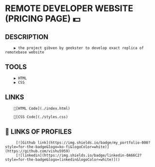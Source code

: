 # REMOTE DEVELOPER WEBSITE (PRICING PAGE) 💵
## DESCRIPTION 
        ▶ the project gibven by geekster to develop exact replica of remotebase website

## TOOLS
        ▶ HTML
        ▶ CSS

## LINKS
        📌[HTML Code](./index.html)

        📌[CSS Code](./styles.css)


## 🔗 LINKS OF PROFILES
         [![Github link](https://img.shields.io/badge/my_portfolio-000?style=for-the-badge&logo=ko-fi&logoColor=white)](https://github.com/vishu5959) 
         [![linkedin](https://img.shields.io/badge/linkedin-0A66C2?style=for-the-badge&logo=linkedin&logoColor=white)]()